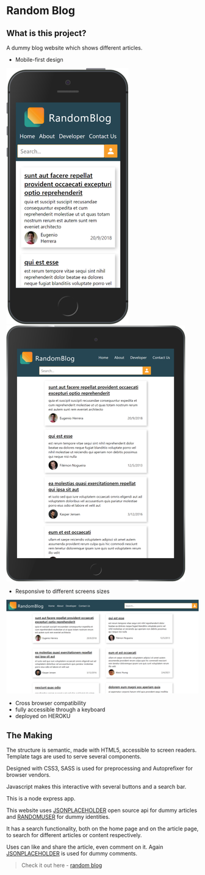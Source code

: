 # Random Blog
## What is this project?
A dummy blog website which shows different articles.

- Mobile-first design

<img src="img for github/mobile-first.png" alt="iphone image"><img src="img for github/responsive1.png" alt="responsive1">

- Responsive to different screens sizes

<img src="img for github/responsive2.png" alt="responsive2">

- Cross browser compatibility
- fully accessible through a keyboard
- deployed on HEROKU

## The Making
The structure is semantic, made with HTML5, accessible to screen readers.
Template tags are used to serve several components.

Designed with CSS3, SASS is used for preprocessing and Autoprefixer for browser vendors.

Javascript makes this interactive with several buttons and a search bar.

This is a node express app.

This website uses [JSONPLACEHOLDER](https://jsonplaceholder.typicode.com/) open source api for dummy articles and [RANDOMUSER](https://randomuser.me/) for dummy identities.

It has a search functionality, both on the home page and on the article page, to search for different articles or content respectively.

Uses can like and share the article, even comment on it.
Again [JSONPLACEHOLDER](https://jsonplaceholder.typicode.com/) is used for dummy comments.
> Check it out here - [random blog](https://random-blog01.herokuapp.com/)
